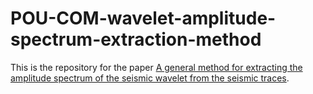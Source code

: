 # POU-COM-wavelet-amplitude-spectrum-extraction-method
This is the repository for the paper [A general method for extracting the amplitude spectrum of the seismic wavelet from the seismic traces](https://iopscience.iop.org/article/10.1088/1361-6420/accf0b).
